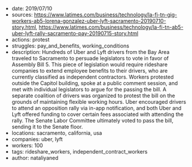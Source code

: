 - date: 2019/07/10
- sources: https://www.latimes.com/business/technology/la-fi-tn-gig-workers-ab5-lorena-gonzalez-uber-lyft-sacramento-20190710-story.html, https://www.latimes.com/business/technology/la-fi-tn-ab5-uber-lyft-rally-sacramento-pay-20190715-story.html
- actions: protest
- struggles: pay_and_benefits, working_conditions
- description: Hundreds of Uber and Lyft drivers from the Bay Area traveled to Sacramento to persuade legislators to vote in favor of Assembly Bill 5. This piece of legislation would require rideshare companies to extend employee benefits to their drivers, who are currently classified as independent contractors. Workers protested outside the Capitol building, spoke at a public comment session, and met with individual legislators to argue for the passing the bill. A separate coalition of drivers was organized to protest the bill on the grounds of maintaining flexible working hours. Uber encouraged drivers to attend an opposition rally via in-app notification, and both Uber and Lyft offered funding to cover certain fees associated with attending the rally. The Senate Labor Committee ultimately voted to pass the bill, sending it to the Senate floor.
- locations: sacramento, california, usa
- companies: uber, lyft
- workers: 100
- tags: rideshare_workers, independent_contract_workers
- author: nataliyaned
